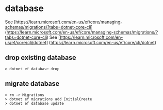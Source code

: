 ﻿# database

See [https://learn.microsoft.com/en-us/ef/core/managing-schemas/migrations/?tabs=dotnet-core-cli] (https://learn.microsoft.com/en-us/ef/core/managing-schemas/migrations/?tabs=dotnet-core-cli)
See [https://learn.microsoft.com/en-us/ef/core/cli/dotnet] (https://learn.microsoft.com/en-us/ef/core/cli/dotnet)

## drop existing database

```
> dotnet ef database drop
```

## migrate database

```
> rm -r Migrations
> dotnet ef migrations add InitialCreate
> dotnet ef database update
```


